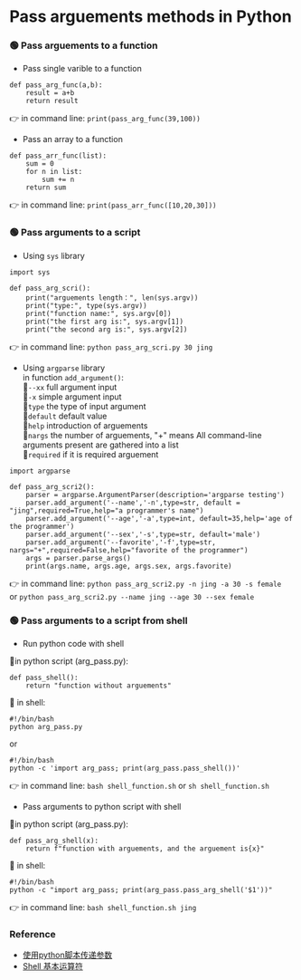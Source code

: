 # Pass arguements methods in Python

### 🟢 Pass arguements to a function
* Pass single varible to a function

```{python}
def pass_arg_func(a,b):
    result = a+b
    return result
```
👉 in command line: `print(pass_arg_func(39,100))`

* Pass an array to a function

```
def pass_arr_func(list):
    sum = 0
    for n in list:
        sum += n
    return sum
```
👉 in command line: `print(pass_arr_func([10,20,30]))`

### 🟢 Pass arguments to a script
* Using `sys` library

```
import sys

def pass_arg_scri():
    print("arguements length：", len(sys.argv))
    print("type:", type(sys.argv))
    print("function name:", sys.argv[0])
    print("the first arg is:", sys.argv[1])
    print("the second arg is:", sys.argv[2])
```
👉 in command line: `python pass_arg_scri.py 30 jing`

* Using `argparse` library    
in function `add_argument()`:    
🔹`--xx`  full argument input    
🔹`-x`    simple argument input    
🔹`type`  the type of input argument    
🔹`default` default value    
🔹`help`   introduction of arguements    
🔹`nargs`  the number of arguements, "+" means All command-line arguments present are gathered into a list    
🔹`required`  if it is required arguement     


```
import argparse

def pass_arg_scri2():
    parser = argparse.ArgumentParser(description='argparse testing')
    parser.add_argument('--name','-n',type=str, default = "jing",required=True,help="a programmer's name")
    parser.add_argument('--age','-a',type=int, default=35,help='age of the programmer')
    parser.add_argument('--sex','-s',type=str, default='male')
    parser.add_argument('--favorite','-f',type=str, nargs="+",required=False,help="favorite of the programmer")
    args = parser.parse_args()
    print(args.name, args.age, args.sex, args.favorite)
```

👉 in command line: `python pass_arg_scri2.py -n jing -a 30 -s female ` or `python pass_arg_scri2.py --name jing --age 30 --sex female`

### 🟢 Pass arguments to a script from shell

* Run python code with shell    

📜in python script (arg_pass.py):

```
def pass_shell():
    return "function without arguements"
```

🐚 in shell:
```
#!/bin/bash
python arg_pass.py
```
or
```
#!/bin/bash
python -c 'import arg_pass; print(arg_pass.pass_shell())'
```

👉 in command line: `bash shell_function.sh` or `sh shell_function.sh`

* Pass arguments to python script with shell

📜in python script (arg_pass.py):

```
def pass_arg_shell(x):
    return f"function with arguements, and the arguement is{x}"
```

🐚 in shell:
```
#!/bin/bash
python -c "import arg_pass; print(arg_pass.pass_arg_shell('$1'))"
```

👉 in command line: `bash shell_function.sh jing`

### Reference
* [使用python脚本传递参数](https://www.cnblogs.com/mrwhite2020/p/16812198.html)
* [Shell 基本运算符](https://www.runoob.com/linux/linux-shell-basic-operators.html)
